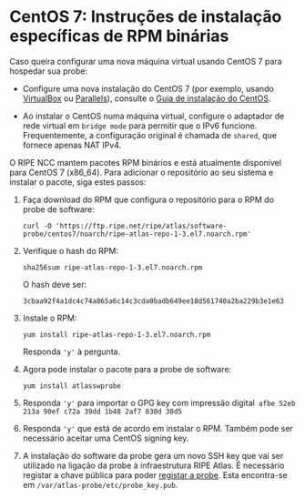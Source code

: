 # CentOS 7: Instruções de instalação específicas de RPM binárias

Caso queira configurar uma nova máquina virtual usando CentOS 7 para hospedar sua probe:

* Configure uma nova instalação do CentOS 7 (por exemplo, usando [VirtualBox](https://www.virtualbox.org/) ou [Parallels](https://www.parallels.com/)), consulte o [Guia de instalação do CentOS](https://docs.centos.org/en-US/centos/install-guide/).

* Ao instalar o CentOS numa máquina virtual, configure o adaptador de rede virtual em `bridge mode` para permitir que o IPv6 funcione. Frequentemente, a configuração original é chamada de `shared`, que fornece apenas NAT IPv4.

O RIPE NCC mantem pacotes RPM binários e está atualmente disponível para CentOS 7 (x86_64). Para adicionar o repositório ao seu sistema e instalar o pacote, siga estes passos:

1. Faça download do RPM que configura o repositório para o RPM do probe de software:

    ```
    curl -O 'https://ftp.ripe.net/ripe/atlas/software-probe/centos7/noarch/ripe-atlas-repo-1-3.el7.noarch.rpm'
    ```

2. Verifique o hash do RPM:

    ```
    sha256sum ripe-atlas-repo-1-3.el7.noarch.rpm
    ```

    O hash deve ser:

    ```
    3cbaa92f4a1dc4c74a865a6c14c3cda0badb649ee18d561740a2ba229b3e1e63
    ```

3. Instale o RPM:

    ```
    yum install ripe-atlas-repo-1-3.el7.noarch.rpm
    ```

    Responda `'y'` à pergunta.


4. Agora pode instalar o pacote para a probe de software:

    ```
    yum install atlasswprobe
    ```

5. Responda `'y'` para importar o GPG key com impressão digital` afbe 52eb 213a 90ef c72a 39dd 1b48 2af7 830d 38d5`

6. Responda `'y'` que está de acordo em instalar o RPM. Também pode ser necessário aceitar uma CentOS signing key.

7. A instalação do software da probe gera um novo SSH key que vai ser utilizado na ligação da probe à infraestrutura RIPE Atlas. É necessário registar a chave pública para poder [registar a probe](https://atlas.ripe.net/apply/swprobe/).
   Esta encontra-se em `/var/atlas-probe/etc/probe_key.pub`.
